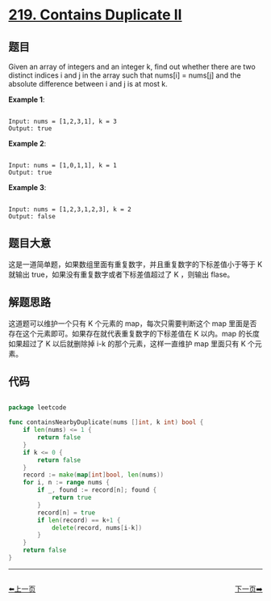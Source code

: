 # [219. Contains Duplicate II](https://leetcode.com/problems/contains-duplicate-ii/)

## 题目

Given an array of integers and an integer k, find out whether there are two distinct indices i and j in the array such that nums[i] = nums[j] and the absolute difference between i and j is at most k.


**Example 1**:

```

Input: nums = [1,2,3,1], k = 3
Output: true

```
**Example 2**:

```

Input: nums = [1,0,1,1], k = 1
Output: true

```

**Example 3**:

```

Input: nums = [1,2,3,1,2,3], k = 2
Output: false

```

## 题目大意

这是一道简单题，如果数组里面有重复数字，并且重复数字的下标差值小于等于 K 就输出 true，如果没有重复数字或者下标差值超过了 K ，则输出 flase。

## 解题思路

这道题可以维护一个只有 K 个元素的 map，每次只需要判断这个 map 里面是否存在这个元素即可。如果存在就代表重复数字的下标差值在 K 以内。map 的长度如果超过了 K 以后就删除掉 i-k 的那个元素，这样一直维护 map 里面只有 K 个元素。


## 代码

```go

package leetcode

func containsNearbyDuplicate(nums []int, k int) bool {
	if len(nums) <= 1 {
		return false
	}
	if k <= 0 {
		return false
	}
	record := make(map[int]bool, len(nums))
	for i, n := range nums {
		if _, found := record[n]; found {
			return true
		}
		record[n] = true
		if len(record) == k+1 {
			delete(record, nums[i-k])
		}
	}
	return false
}

```


----------------------------------------------
<div style="display: flex;justify-content: space-between;align-items: center;">
<p><a href="https://books.halfrost.com/leetcode/ChapterFour/0218.The-Skyline-Problem/">⬅️上一页</a></p>
<p><a href="https://books.halfrost.com/leetcode/ChapterFour/0220.Contains-Duplicate-III/">下一页➡️</a></p>
</div>
